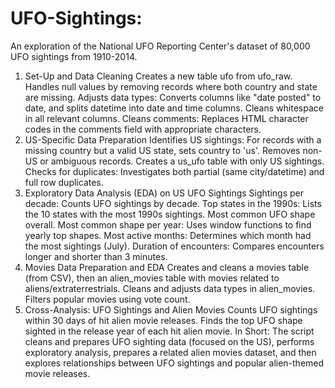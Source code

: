 # UFO-Sightings:
An exploration of the National UFO Reporting Center's dataset of 80,000 UFO sightings from 1910-2014.

1. Set-Up and Data Cleaning
Creates a new table ufo from ufo_raw.
Handles null values by removing records where both country and state are missing.
Adjusts data types: Converts columns like "date posted" to date, and splits datetime into date and time columns.
Cleans whitespace in all relevant columns.
Cleans comments: Replaces HTML character codes in the comments field with appropriate characters.
2. US-Specific Data Preparation
Identifies US sightings: For records with a missing country but a valid US state, sets country to 'us'.
Removes non-US or ambiguous records.
Creates a us_ufo table with only US sightings.
Checks for duplicates: Investigates both partial (same city/datetime) and full row duplicates.
3. Exploratory Data Analysis (EDA) on US UFO Sightings
Sightings per decade: Counts UFO sightings by decade.
Top states in the 1990s: Lists the 10 states with the most 1990s sightings.
Most common UFO shape overall.
Most common shape per year: Uses window functions to find yearly top shapes.
Most active months: Determines which month had the most sightings (July).
Duration of encounters: Compares encounters longer and shorter than 3 minutes.
4. Movies Data Preparation and EDA
Creates and cleans a movies table (from CSV), then an alien_movies table with movies related to aliens/extraterrestrials.
Cleans and adjusts data types in alien_movies.
Filters popular movies using vote count.
5. Cross-Analysis: UFO Sightings and Alien Movies
Counts UFO sightings within 30 days of hit alien movie releases.
Finds the top UFO shape sighted in the release year of each hit alien movie.
In Short:
The script cleans and prepares UFO sighting data (focused on the US), performs exploratory analysis, prepares a related alien movies dataset, and then explores relationships between UFO sightings and popular alien-themed movie releases.
